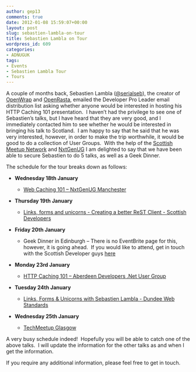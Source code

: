 ```yaml
---
author: gep13
comments: true
date: 2012-01-08 15:59:07+00:00
layout: post
slug: sebastien-lambla-on-tour
title: Sebastien Lambla on Tour
wordpress_id: 609
categories:
- ADNUGUK
tags:
- Events
- Sebastien Lambla Tour
- Tours
---
```


A couple of months back, Sebastien Lambla ([@serialseb](https://twitter.com/#!/serialseb)), the creator of [OpenWrap](http://www.openwrap.org/) and [OpenRasta](http://openrasta.org/), emailed the Developer Pro Leader email distribution list asking whether anyone would be interested in hosting his HTTP Caching 101 presentation.  I haven’t had the privilege to see one of Sebastien’s talks, but I have heard that they are very good, and I immediately contacted him to see whether he would be interested in bringing his talk to Scotland.  I am happy to say that he said that he was very interested, however, in order to make the trip worthwhile, it would be good to do a collection of User Groups.  With the help of the [Scottish Meetup Network](http://aberdeendevelopers.co.uk/post/2011/12/10/Scottish-Meetup-Network.aspx) and [NxtGenUG](http://www.nxtgenug.net/Default.aspx) I am delighted to say that we have been able to secure Sebastien to do 5 talks, as well as a Geek Dinner.

The schedule for the tour breaks down as follows:



	
  * **Wednesday 18th January**


	
    * [Web Caching 101 – NxtGenUG Manchester](http://www.nxtgenug.net/ViewEvent.aspx?EventID=472)


	
  * **Thursday 19th January**


	
    * [Links, forms and unicorns - Creating a better ReST Client - Scottish Developers](http://sd-edi-01-12.eventbrite.co.uk/)


	
  * **Friday 20th January**


	
    * Geek Dinner in Edinburgh – There is no EventBrite page for this, however, it is going ahead.  If you would like to attend, get in touch with the Scottish Developer guys [here](http://scottishdevelopers.com/about/)


	
  * **Monday 23rd January**


	
    * [HTTP Caching 101 – Aberdeen Developers .Net User Group](http://adnuguk-jan2012.eventbrite.co.uk/)


	
  * **Tuesday 24th January**


	
    * [Links, Forms & Unicorns with Sebastien Lambla - Dundee Web Standards](http://dws.eventbrite.com/)


	
  * **Wednesday 25th January**


	
    * [TechMeetup Glasgow](http://techmeetup.co.uk/)



A very busy schedule indeed!  Hopefully you will be able to catch one of the above talks.  I will update the information for the other talks as and when I get the information.

If you require any additional information, please feel free to get in touch.
